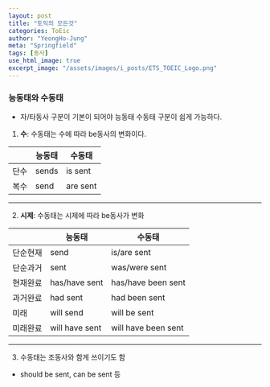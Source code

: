 ```yaml
---
layout: post
title: "토익의 모든것"
categories: ToEic
author: "YeongHo-Jung"
meta: "Springfield"
tags: [동사]
use_html_image: true
excerpt_image: "/assets/images/i_posts/ETS_TOEIC_Logo.png"
---
```


### 능동태와 수동태
* 자/타동사 구분이 기본이 되어야 능동태 수동태 구분이 쉽게 가능하다.

1. **수**: 수동태는 수에 따라 be동사의 변화이다.

|   | 능동태 | 수동태 |
|---|------|-------|
|단수| sends| is sent|
|복수| send | are sent|

---

2. **시제**: 수동태는 시제에 따라 be동사가 변화

|       | 능동태 | 수동태 |
|--------|------|-------|
| 단순현재 | send | is/are sent|
| 단순과거 | sent | was/were sent|
| 현재완료 | has/have sent| has/have been sent|
| 과거완료 | had sent | had been sent|
| 미래   | will send | will be sent|
| 미래완료 | will have sent| will have been sent|

---

3. 수동태는 조동사와 함게 쓰이기도 함
* should be sent, can be sent 등